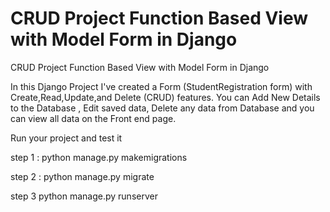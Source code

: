 # CRUD Project Function Based View with Model Form in Django
 CRUD Project Function Based View with Model Form in Django




In this Django Project I've created a Form (StudentRegistration form) with Create,Read,Update,and Delete (CRUD) features. You can Add New Details to the Database , Edit saved data, Delete any data from Database and you can view all data on the Front end page.



Run your project and test it


step 1 : python manage.py makemigrations


step 2 : python manage.py migrate


step 3 python manage.py runserver
